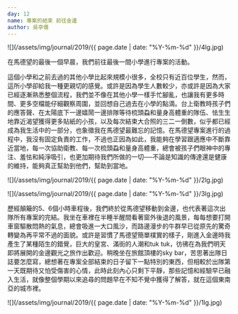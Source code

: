 ```yaml
---
day: 12
name: 專案的結束 前往金邊
author: 吳亭儒
---
```

![](/assets/img/journal/2019/{{ page.date | date: "%Y-%m-%d" }}/4lg.jpg)

在馬德望的最後一個早晨，我們前往最後一間小學進行專案的活動。

這個小學和之前去過的其他小學比起來規模小很多，全校只有近百位學生，然而，這所小學卻給我一種更親切的感覺。或許是因為學生人數較少，亦或許是因為大家已經逐漸熟悉整個流程，我們並不像在其他小學一樣手忙腳亂，也讓我有更多時間、更多空檔能仔細觀察周圍，並回想自己過去在小學的點滴。台上衛教時孩子們的應答聲、在太陽底下一邊嬉鬧一邊排隊等待梳頭蝨和量身高體重的隊伍、怯生生地靠近渴望獲得更多貼紙的小孩，以及每次結束大合照的三二一倒數，似乎都已經成為我生活中的一部分，也象徵我在馬德望最難忘的記憶。在馬德望專案進行的過程中，我沒有固定負責的工作，不過也正因為如此，我能夠在學習跟適應中不斷靠近當地，每一次協助衛教、每一次梳頭蝨和量身高體重，總會被孩子們眼神中的專注、羞怯和純淨吸引，也更加期待我們所做的一切──不論是知識的傳達還是健康的維持，能夠真正幫助到他們，幫助到當地。

![](/assets/img/journal/2019/{{ page.date | date: "%Y-%m-%d" }}/2lg.jpg)

![](/assets/img/journal/2019/{{ page.date | date: "%Y-%m-%d" }}/3lg.jpg)

歷經顛簸的5、6個小時車程後，我們終於從馬德望移動到金邊，也代表著這次出隊所有專案的完結。我坐在車裡在半睡半醒間看著窗外後退的風景，每每想要打開車窗驅散悶熱的氣息，總會吸進一大口風沙，而路邊漫步的牛群早已從原先的驚奇轉變為再平常不過的面貌。或許是習慣了馬德望簡單樸實的樣子，剛進入金邊時我產生了某種陌生的錯覺，巨大的皇宮、滿街的人潮和tuk tuk，彷彿在為我們明天即將展開的金邊觀光之旅作出歡迎。稍晚坐在旅館頂樓的sky bar，苦思著出隊日誌要怎麼寫，總想著在專案全部結束的日子留下一點特別的東西，但相較於出隊第一天既期待又怕受傷害的心情，此時此刻內心只剩下平靜，那些記憶和經驗早已融入生活，就像整個學期以來追尋的問題早在不知不覺中獲得了解答，就在這個東南亞的城市裡。

![](/assets/img/journal/2019/{{ page.date | date: "%Y-%m-%d" }}/1lg.jpg)